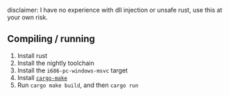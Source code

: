 disclaimer: I have no experience with dll injection or unsafe rust, use this at your own risk.

## Compiling / running
1. Install rust
2. Install the nightly toolchain
3. Install the `i686-pc-windows-msvc` target
4. Install [`cargo-make`](https://github.com/sagiegurari/cargo-make#installation)
5. Run `cargo make build`, and then `cargo run`